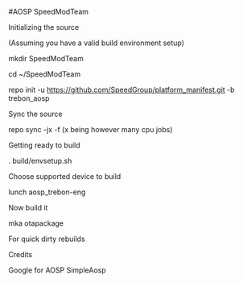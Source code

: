 #AOSP SpeedModTeam

Initializing the source

(Assuming you have a valid build environment setup)

mkdir SpeedModTeam

cd ~/SpeedModTeam

repo init -u https://github.com/SpeedGroup/platform_manifest.git -b trebon_aosp

Sync the source

repo sync -jx -f (x being however many cpu jobs)

Getting ready to build

. build/envsetup.sh

Choose supported device to build

lunch aosp_trebon-eng

Now build it

mka otapackage

For quick dirty rebuilds


Credits

Google for AOSP
SimpleAosp
